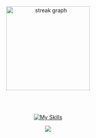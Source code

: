 <div align="center">
  <img src="https://streak-stats.demolab.com?user=xrm0s&locale=en&mode=daily&theme=dark&hide_border=false&border_radius=5&order=3" height="220" alt="streak graph"  />

  <br><br>

[![My Skills](https://skillicons.dev/icons?i=python&theme=light)](https://skillicons.dev)


  ![](https://komarev.com/ghpvc/?username=xrm0s&style=plastic)
</div>

